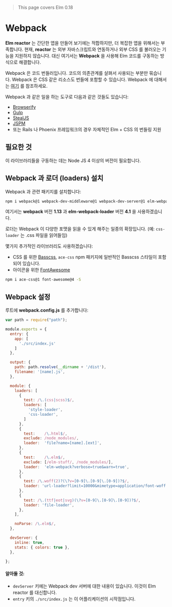 > This page covers Elm 0.18

# Webpack

__Elm reactor__ 는 간단한 앱을 만들어 보기에는 적합하지만, 더 복잡한 앱을 위해서는 부족합니다. 현재, __reactor__ 는 외부 자바스크립트와 연동하거나 외부 CSS 를 불러오는 기능을 지원하지 않습니다. 대신 여기서는 __Webpack__ 을 사용해 Elm 코드를 구동하는 방식으로 해결합니다.

Webpack 은 코드 번들러입니다. 코드의 의존관계를 살펴서 사용되는 부분만 묶습니다. Webpack 은 CSS 같은 리소스도 번들에 포함할 수 있습니다. Webpack 에 대해서는 [여기](https://webpack.github.io/) 를 참조하세요.

Webpack 과 같은 일을 하는 도구로 다음과 같은 것들도 있습니다:

- [Browserify](http://browserify.org/)
- [Gulp](http://gulpjs.com/)
- [StealJS](http://stealjs.com/)
- [JSPM](http://jspm.io/)
- 또는 Rails 나 Phoenix 프레임워크의 경우 자체적인 Elm + CSS 의 번들링 지원

## 필요한 것

이 라이브러리들을 구동하는 데는 Node JS 4 이상의 버전이 필요합니다.

## Webpack 과 로더 (loaders) 설치

Webpack 과 관련 패키지를 설치합니다:

```bash
npm i webpack@1 webpack-dev-middleware@1 webpack-dev-server@1 elm-webpack-loader@4 file-loader@0 style-loader@0 css-loader@0 url-loader@0 -S
```

여기서는 __webpack__ 버전 __1.13__ 과 __elm-webpack-loader__ 버전 __4.1__ 을 사용하겠습니다.

로더는 Webpack 이 다양한 포맷을 읽을 수 있게 해주는 일종의 확장입니다. (예: `css-loader` 는 .css 파일을 읽어들임)

몇가지 추가적인 라이브러리도 사용하겠습니다:

- CSS 를 위한 [Basscss](http://www.basscss.com/), `ace-css` npm 패키지에 일반적인 Basscss 스타일이 포함되어 있습니다.
- 아이콘을 위한 [FontAwesome](https://fortawesome.github.io/Font-Awesome/)

```bash
npm i ace-css@1 font-awesome@4 -S
```

## Webpack 설정

루트에 __webpack.config.js__ 를 추가합니다:

```js
var path = require("path");

module.exports = {
  entry: {
    app: [
      './src/index.js'
    ]
  },

  output: {
    path: path.resolve(__dirname + '/dist'),
    filename: '[name].js',
  },

  module: {
    loaders: [
      {
        test: /\.(css|scss)$/,
        loaders: [
          'style-loader',
          'css-loader',
        ]
      },
      {
        test:    /\.html$/,
        exclude: /node_modules/,
        loader:  'file?name=[name].[ext]',
      },
      {
        test:    /\.elm$/,
        exclude: [/elm-stuff/, /node_modules/],
        loader:  'elm-webpack?verbose=true&warn=true',
      },
      {
        test: /\.woff(2)?(\?v=[0-9]\.[0-9]\.[0-9])?$/,
        loader: 'url-loader?limit=10000&mimetype=application/font-woff',
      },
      {
        test: /\.(ttf|eot|svg)(\?v=[0-9]\.[0-9]\.[0-9])?$/,
        loader: 'file-loader',
      },
    ],

    noParse: /\.elm$/,
  },

  devServer: {
    inline: true,
    stats: { colors: true },
  },

};
```

#### 알아둘 것:

- `devServer` 키에는 Webpack dev 서버에 대한 내용이 있습니다. 이것이 Elm reactor 를 대신합니다.
- `entry` 키의 `./src/index.js` 는 이 어플리케이션의 시작점입니다.
